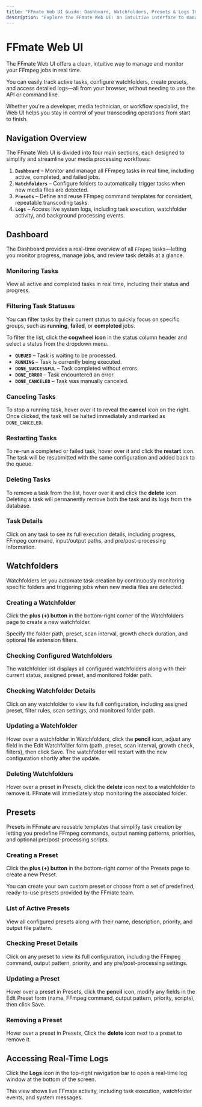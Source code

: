 ```yaml
---
title: "FFmate Web UI Guide: Dashboard, Watchfolders, Presets & Logs Interface"
description: "Explore the FFmate Web UI: an intuitive interface to manage FFmpeg jobs, monitor tasks, configure watchfolders, create presets, and view real-time logs"
---
```


# FFmate Web UI

The FFmate Web UI offers a clean, intuitive way to manage and monitor your FFmpeg jobs in real time.

You can easily track active tasks, configure watchfolders, create presets, and access detailed logs—all from your browser, without needing to use the API or command line.

Whether you're a developer, media technician, or workflow specialist, the Web UI helps you stay in control of your transcoding operations from start to finish.

## Navigation Overview

The FFmate Web UI is divided into four main sections, each designed to simplify and streamline your media processing workflows:

1.  **`Dashboard`** – Monitor and manage all FFmpeg tasks in real time, including active, completed, and failed jobs.
2.  **`Watchfolders`** – Configure folders to automatically trigger tasks when new media files are detected.
3.  **`Presets`** – Define and reuse FFmpeg command templates for consistent, repeatable transcoding tasks.
4.  **`Logs`** – Access live system logs, including task execution, watchfolder activity, and background processing events.

<ZoomImg src="/img/ffmate-nav.webp" alt="FFmate navigation bar featuring Dashboard, Watchfolders, Presets, and Logs sections, each marked with numeric indicators to guide users through the interface"/>

## Dashboard

The Dashboard provides a real-time overview of all `FFmpeg` tasks—letting you monitor progress, manage jobs, and review task details at a glance.

### Monitoring Tasks

View all active and completed tasks in real time, including their status and progress.

<ZoomImg src="/img/ffmate-dashboard-task-statuses.webp" alt="FFmate task dashboard displaying a list of media processing tasks with columns for name, priority, status, progress, input file path, and output file path. Several tasks are queued at 0%, while others are running with real-time progress bars and estimated time remaining"/>

### Filtering Task Statuses

You can filter tasks by their current status to quickly focus on specific groups, such as **running**, **failed**, or **completed** jobs.

To filter the list, click the **cogwheel icon** in the status column header and select a status from the dropdown menu.

- **`QUEUED`** – Task is waiting to be processed.
- **`RUNNING`** – Task is currently being executed.
- **`DONE_SUCCESSFUL`** – Task completed without errors.
- **`DONE_ERROR`** – Task encountered an error.
- **`DONE_CANCELED`** – Task was manually canceled.

<ZoomImg src="/img/ffmate-dashboard-task-filter-statuses.webp" alt="FFmate dashboard displaying a single active media processing task in RUNNING state with a live progress bar at 24.04%. The interface prominently highlights the status column filter icon, signaling support for filtering tasks by state such as queued, running, done_successful, done_error, done_canceled"/>

### Canceling Tasks

To stop a running task, hover over it to reveal the **cancel** icon on the right. Once clicked, the task will be halted immediately and marked as `DONE_CANCELED`.

<ZoomImg src="/img/ffmate-dashboard-cancel-task.webp" alt="FFmate dashboard showing multiple media processing tasks with progress indicators. One task is actively running at 54.76% completion. The interface highlights a circular cancel button on the right side of the row, indicating the ability to terminate individual tasks directly from the dashboard"/>

### Restarting Tasks

To re-run a completed or failed task, hover over it and click the **restart** icon. The task will be resubmitted with the same configuration and added back to the queue.

<ZoomImg src="/img/ffmate-dashboard-task-restart.webp" alt="FFmate dashboard displaying a completed media processing task with a status of DONE_SUCCESSFUL and a progress bar showing 100%. The interface highlights a circular restart icon on the right side of the task row, indicating the option to rerun or reprocess completed tasks directly from the dashboard"/>

### Deleting Tasks

To remove a task from the list, hover over it and click the **delete** icon. Deleting a task will permanently remove both the task and its logs from the database.

<ZoomImg src="/img/ffmate-dashboard-task-delete.webp" alt="FFmate dashboard displaying a successfully completed media processing task marked as DONE_SUCCESSFUL with a 100% progress bar. The interface highlights the trash bin icon on the right side of the row, indicating the option to delete completed tasks directly from the dashboard UI"/>

### Task Details

Click on any task to see its full execution details, including progress, FFmpeg command, input/output paths, and pre/post-processing information.

<ZoomImg src="/img/ffmate-dashboard-task-details.webp" alt="FFmate task details view displaying real-time information for an active media processing job. The interface shows UUID, priority, status, and progress bar at 64.82%, along with resolved FFmpeg command, input and output file paths, and pre/post-processing sidecar file locations using dynamic DATE_YEAR placeholders"/>

## Watchfolders

Watchfolders let you automate task creation by continuously monitoring specific folders and triggering jobs when new media files are detected.

### Creating a Watchfolder

Click the **plus (+) button** in the bottom-right corner of the Watchfolders page to create a new watchfolder.

<ZoomImg src="/img/ffmate-watchfolder-add-new.webp" alt="FFmate watchfolder interface with an empty state and a green circular plus button highlighted in the bottom-right corner, indicating the ability to add a new watchfolder for automated media ingestion and processing"/>

Specify the folder path, preset, scan interval, growth check duration, and optional file extension filters.

<ZoomImg src="/img/ffmate-watchfolder-add-new-form-input.webp" alt="FFmate interface displaying the 'New Watchfolder' form, allowing users to configure automated task creation by specifying folder path, preset, scan interval, growth check duration, and optional file extension filters. Form includes fields for name, description, and a Create button to finalize the setup"/>

### Checking Configured Watchfolders

The watchfolder list displays all configured watchfolders along with their current status, assigned preset, and monitored folder path.

<ZoomImg src="/img/ffmate-watchfolder-list.webp" alt="FFmate watchfolder overview displaying a single configured watchfolder with status OK, a 5-second scan interval, active file filtering, and an assigned preset named 'rotate'. The interface shows the folder path, last check timestamp, and a green plus button for adding additional watchfolders"/>

### Checking Watchfolder Details

Click on any watchfolder to view its full configuration, including assigned preset, filter rules, scan settings, and monitored folder path.

<ZoomImg src="/img/ffmate-watchfolder-details.webp" alt="FFmate interface showing expanded details of a configured watchfolder, including UUID, status, last check timestamp, assigned preset, scan interval, growth check value, folder path, and file extension filters. The watchfolder is active with status OK and filters configured to include .mp4 and exclude .xml files"/>

### Updating a Watchfolder

Hover over a watchfolder in Watchfolders, click the **pencil** icon, adjust any field in the Edit Watchfolder form (path, preset, scan interval, growth check, filters), then click Save. The watchfolder will restart with the new configuration shortly after the update.

<ZoomImg src="/img/ffmate-watchfolder-edit-watchfolder.webp" alt="FFmate Watchfolders list showing a single configured watchfolder named “My first watchfolder” (created 6 days ago) with status OK, a 5 sec scan interval (3 checks), monitored path “/Users/r.gala/.../cameracard”, filters enabled, and last check “just now”; the edit (pencil) icon is highlighted to indicate updating the watchfolder"/>

### Deleting Watchfolders

Hover over a preset in Presets, click the **delete** icon next to a watchfolder to remove it. FFmate will immediately stop monitoring the associated folder.

<ZoomImg src="/img/ffmate-watchfolder-delete-watchfolder.webp" alt="FFmate watchfolder management interface showing a configured watchfolder with status OK and an active delete icon highlighted on the right side of the row, indicating the option to remove the watchfolder from the system. The UI includes path, scan interval, preset, and last check timestamp"/>

## Presets

Presets in FFmate are reusable templates that simplify task creation by letting you predefine FFmpeg commands, output naming patterns, priorities, and optional pre/post-processing scripts.

### Creating a Preset

Click the **plus (+) button** in the bottom-right corner of the Presets page to create a new Preset.

<ZoomImg src="/img/ffmate-presets-add-new.webp" alt="FFmate presets interface displaying an empty state with a green circular plus button highlighted in the bottom-right corner, indicating the option to create a new encoding preset for automated media processing workflow"/>

You can create your own custom preset or choose from a set of predefined, ready-to-use presets provided by the FFmate team.

<ZoomImg src="/img/ffmate-presets-add-new-form-input.webp" alt="FFmate preset creation interface displaying a form for defining a new encoding preset, with fields for name, description, FFmpeg command, output file, priority, and optional pre/post-processing script and sidecar paths. The left panel lists global presets like frame rate conversion, format changes, and audio extraction"/>

### List of Active Presets

View all configured presets along with their name, description, priority, and output file pattern.

<ZoomImg src="/img/ffmate-presets-list.webp" alt="FFmate presets interface displaying a custom encoding preset titled 'Convert to MOV', with a priority of 0, defined FFmpeg command using input/output placeholders, dynamic output filename, and active pre- and post-processing scripts. The UI includes a green plus button to add additional presets"/>

### Checking Preset Details

Click on any preset to view its full configuration, including the FFmpeg command, output pattern, priority, and any pre/post-processing settings.

<ZoomImg src="/img/ffmate-presets-details.webp" alt="FFmate interface showing expanded details of a configured watchfolder, including UUID, status, last check timestamp, assigned preset, scan interval, growth check value, folder path, and file extension filters. The watchfolder is active with status OK and filters configured to include .mp4 and exclude .xml files"/>

### Updating a Preset

Hover over a preset in Presets, click the **pencil** icon, modify any fields in the Edit Preset form (name, FFmpeg command, output pattern, priority, scripts), then click Save.

<ZoomImg src="/img/ffmate-presets-edit-preset.webp" alt="FFmate Presets list showing a single configured preset named “Convert to MOV” (created 6 days ago) with priority 0, FFmpeg command -y -i ${INPUT_FILE} ${OUTPUT_FILE}, output pattern ${INPUT_FILE_D..._BASENAME}.mov, pre- and post-processing enabled; the edit (pencil) icon is highlighted to indicate updating the preset"/>

### Removing a Preset

Hover over a preset in Presets, Click the **delete** icon next to a preset to remove it.

<ZoomImg src="/img/ffmate-presets-delete-preset.webp" alt="FFmate interface showing expanded details of a configured watchfolder, including UUID, status, last check timestamp, assigned preset, scan interval, growth check value, folder path, and file extension filters. The watchfolder is active with status OK and filters configured to include .mp4 and exclude .xml files"/>

## Accessing Real-Time Logs

Click the **Logs** icon in the top-right navigation bar to open a real-time log window at the bottom of the screen.

<ZoomImg src="/img/ffmate-logs.webp" alt="FFmate dashboard interface showing a completed media processing task with a highlighted 'Logs' button in the top-right corner, indicating access to detailed execution logs for monitoring and debugging purposes. Task status is marked as DONE_SUCCESSFUL with a 100% progress bar and defined input/output paths"/>

This view shows live FFmate activity, including task execution, watchfolder events, and system messages.

<ZoomImg src="/img/ffmate-logs-details.webp" alt="FFmate dashboard displaying an empty task list with the logs panel expanded, showing system-level logs related to preset and watchfolder creation, deletion, and directory scan errors. Entries include UUID references, timestamps, and repeated errors indicating missing directories during watchfolder polling"/>
